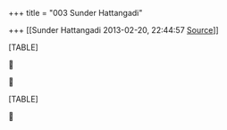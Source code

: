 +++
title = "003 Sunder Hattangadi"

+++
[[Sunder Hattangadi	2013-02-20, 22:44:57 [Source](https://groups.google.com/g/samskrita/c/dBFvSsKunsg)]]



[TABLE]





[TABLE]



